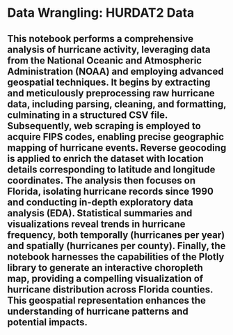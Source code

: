 # Data Wrangling: HURDAT2 Data
## This notebook performs a comprehensive analysis of hurricane activity, leveraging data from the National Oceanic and Atmospheric Administration (NOAA) and employing advanced geospatial techniques. It begins by extracting and meticulously preprocessing raw hurricane data, including parsing, cleaning, and formatting, culminating in a structured CSV file. Subsequently, web scraping is employed to acquire FIPS codes, enabling precise geographic mapping of hurricane events. Reverse geocoding is applied to enrich the dataset with location details corresponding to latitude and longitude coordinates. The analysis then focuses on Florida, isolating hurricane records since 1990 and conducting in-depth exploratory data analysis (EDA). Statistical summaries and visualizations reveal trends in hurricane frequency, both temporally (hurricanes per year) and spatially (hurricanes per county). Finally, the notebook harnesses the capabilities of the Plotly library to generate an interactive choropleth map, providing a compelling visualization of hurricane distribution across Florida counties. This geospatial representation enhances the understanding of hurricane patterns and potential impacts.
